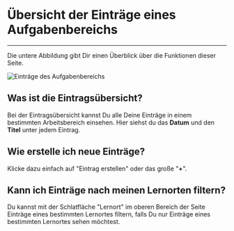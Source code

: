 # Übersicht der Einträge eines Aufgabenbereichs
- - - 
Die untere Abbildung gibt Dir einen Überblick über die Funktionen dieser Seite.

![Einträge des Aufgabenbereichs](./Ausbildungsportfolio_final-04.png)

## Was ist die Eintragsübersicht?
Bei der Eintragsübersicht kannst Du alle Deine Einträge in einem bestimmten Arbeitsbereich einsehen.
Hier siehst du das **Datum** und den **Titel** unter jedem Eintrag.

## Wie erstelle ich neue Einträge?
Klicke dazu einfach auf "Eintrag erstellen" oder das große "**+**".

## Kann ich Einträge nach meinen Lernorten filtern?
Du kannst mit der Schlatfläche "Lernort" im oberen Bereich der Seite Einträge eines bestimmten Lernortes filtern, falls Du nur Einträge eines bestimmten Lernortes sehen möchtest.



